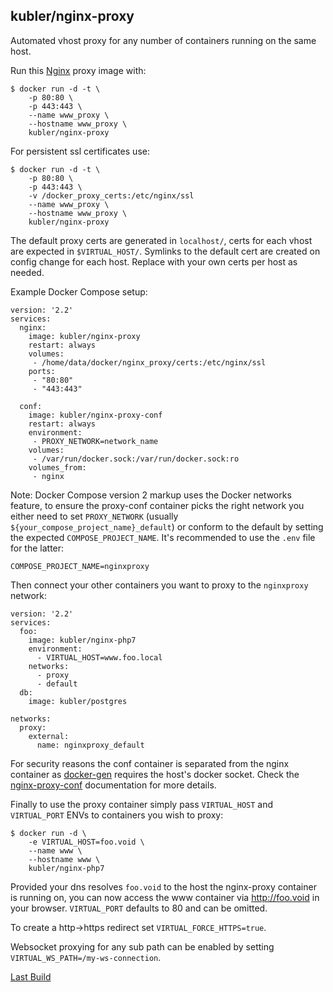 ## kubler/nginx-proxy

Automated vhost proxy for any number of containers running on the same host.

Run this [Nginx][] proxy image with:

    $ docker run -d -t \
        -p 80:80 \
        -p 443:443 \
        --name www_proxy \
        --hostname www_proxy \
        kubler/nginx-proxy

For persistent ssl certificates use:

    $ docker run -d -t \
        -p 80:80 \
        -p 443:443 \
        -v /docker_proxy_certs:/etc/nginx/ssl
        --name www_proxy \
        --hostname www_proxy \
        kubler/nginx-proxy

The default proxy certs are generated in `localhost/`, certs for each vhost are expected in `$VIRTUAL_HOST/`.
Symlinks to the default cert are created on config change for each host. Replace with your own certs
per host as needed.

Example Docker Compose setup:

```
version: '2.2'
services:
  nginx:
    image: kubler/nginx-proxy
    restart: always
    volumes:
     - /home/data/docker/nginx_proxy/certs:/etc/nginx/ssl
    ports:
     - "80:80"
     - "443:443"

  conf:
    image: kubler/nginx-proxy-conf
    restart: always
    environment:
     - PROXY_NETWORK=network_name
    volumes:
     - /var/run/docker.sock:/var/run/docker.sock:ro
    volumes_from:
     - nginx
```

Note: Docker Compose version 2 markup uses the Docker networks feature, to ensure the proxy-conf container picks the
right network you either need to set `PROXY_NETWORK` (usually `${your_compose_project_name}_default`) or conform to
the default by setting the expected `COMPOSE_PROJECT_NAME`. It's recommended to use the `.env` file for the latter:

```
COMPOSE_PROJECT_NAME=nginxproxy
```

Then connect your other containers you want to proxy to the `nginxproxy` network:

```
version: '2.2'
services:
  foo:
    image: kubler/nginx-php7
    environment:
      - VIRTUAL_HOST=www.foo.local
    networks:
      - proxy
      - default
  db:
    image: kubler/postgres

networks:
  proxy:
    external:
      name: nginxproxy_default
```

For security reasons the conf container is separated from the nginx container as [docker-gen][]
requires the host's docker socket. Check the [nginx-proxy-conf][] documentation for more details.

Finally to use the proxy container simply pass `VIRTUAL_HOST` and `VIRTUAL_PORT` ENVs to containers you
wish to proxy:

    $ docker run -d \
        -e VIRTUAL_HOST=foo.void \
        --name www \
        --hostname www \
        kubler/nginx-php7

Provided your dns resolves `foo.void` to the host the nginx-proxy container is running on, you can now access
the www container via http://foo.void in your browser. `VIRTUAL_PORT` defaults to 80 and can be omitted.

To create a http->https redirect set `VIRTUAL_FORCE_HTTPS=true`.

Websocket proxying for any sub path can be enabled by setting `VIRTUAL_WS_PATH=/my-ws-connection`.

[Last Build][packages]

[Nginx]: http://nginx.org/
[docker-gen]: https://github.com/jwilder/docker-gen
[nginx-proxy-conf]: ../nginx-proxy-conf/README.md
[packages]: PACKAGES.md
